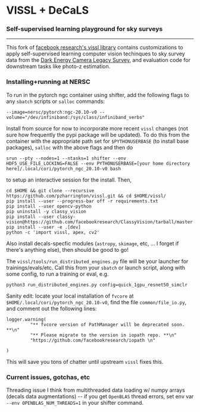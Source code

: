 # VISSL + DeCaLS
### Self-supervised learning playground for sky surveys
---

This fork of [facebook research's vissl library](https://vissl.readthedocs.io/en/v0.1.5/) contains customizations to apply self-supervised learning computer vision techinques to sky survey data from the [Dark Energy Camera Legacy Survey](https://www.legacysurvey.org/decamls/), and evaluation code for downstream tasks like photo-z estimation.


### Installing+running at NERSC
To run in the pytorch ngc container using shifter, add the following flags to any `sbatch` scripts or `salloc` commands:
```
--image=nersc/pytorch:ngc-20.10-v0 --volume="/dev/infiniband:/sys/class/infiniband_verbs"
```

Install from source for now to incorporate more recent `vissl` changes (not sure how frequently the pypi package will be updated). To do this from the container with the appropriate path set for `$PYTHONUSERBASE` (to install base packages), `salloc` with the above flags and then do
```
srun --pty --nodes=1 --ntasks=1 shifter --env HDF5_USE_FILE_LOCKING=FALSE --env PYTHONUSERBASE=[your home directory here]/.local/cori/pytorch_ngc_20.10-v0 bash
```
to setup an interactive session for the install. Then,
```
cd $HOME && git clone --recursive https://github.com/pzharrington/vissl.git && cd $HOME/vissl/
pip install --user --progress-bar off -r requirements.txt
pip install --user opencv-python
pip uninstall -y classy_vision
pip install --user classy-vision@https://github.com/facebookresearch/ClassyVision/tarball/master
pip install --user -e .[dev]
python -c 'import vissl, apex, cv2'
```
Also install decals-specfic modules (`astropy`, `skimage`, etc, ... I forget if there's anything else), then should be good to go! 

The `vissl/tools/run_distributed_engines.py` file will be your launcher for trainings/evals/etc. Call this from your `sbatch` or launch script, along with some config, to run a training or eval, e.g.
```
python3 run_distributed_engines.py config=quick_1gpu_resnet50_simclr
```

Sanity edit: locate your local installation of `fvcore` at `$HOME/.local/cori/pytorch_ngc_20.10-v0`, find the file `common/file_io.py`, and comment out the following lines: 
```
logger.warning(
         "** fvcore version of PathManager will be deprecated soon. **\n"
         "** Please migrate to the version in iopath repo. **\n"
         "https://github.com/facebookresearch/iopath \n"

)
```
This will save you tons of chatter until upstream `vissl` fixes this.

### Current issues, gotchas, etc
Threading issue I think from multithreaded data loading w/ numpy arrays (decals data augmentations) -- if you get `OpenBLAS` thread errors, set env var `--env OPENBLAS_NUM_THREADS=1` in your shifter command.


